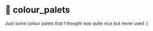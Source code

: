 # :rainbow: colour_palets

Just some colour palets that I thought was quite nice but never used :) 
